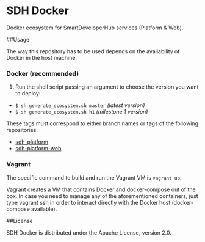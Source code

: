 # SDH Docker

Docker ecosystem for SmartDeveloperHub services (Platform &amp; Web).

##Usage

The way this repository has to be used depends on the availability of Docker in the host machine.

### Docker (recommended)

1. Run the shell script passing an argument to choose the version you want to deploy:
  * `$ sh generate_ecosystem.sh master` *(latest version)*
  * `$ sh generate_ecosystem.sh h1` *(milestone 1 version)*


These tags must correspond to either branch names or tags of the following repositories:
* [sdh-platform](https://github.com/SmartDeveloperHub/sdh-platform)
* [sdh-platform-web](https://github.com/SmartDeveloperHub/sdh-platform-web)

### Vagrant

The specific command to build and run the Vagrant VM is `vagrant up`.

Vagrant creates a VM that contains Docker and docker-compose out of the box. In case you need to manage any of the aforementioned containers, just type vagrant ssh in order to interact directly with the Docker host (docker-compose available).

##License

SDH Docker is distributed under the Apache License, version 2.0.

